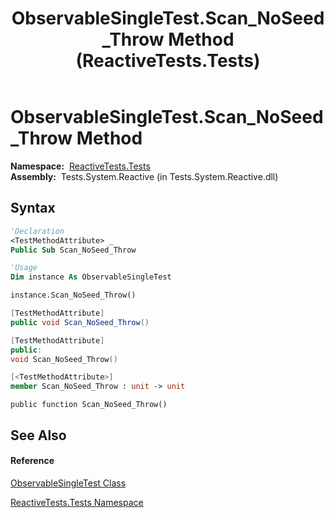 ﻿---
title: ObservableSingleTest.Scan_NoSeed_Throw Method  (ReactiveTests.Tests)
TOCTitle: Scan_NoSeed_Throw Method
ms:assetid: M:ReactiveTests.Tests.ObservableSingleTest.Scan_NoSeed_Throw
ms:mtpsurl: https://msdn.microsoft.com/en-us/library/reactivetests.tests.observablesingletest.scan_noseed_throw(v=VS.103)
ms:contentKeyID: 36619103
ms.date: 06/28/2011
mtps_version: v=VS.103
f1_keywords:
- ReactiveTests.Tests.ObservableSingleTest.Scan_NoSeed_Throw
dev_langs:
- CSharp
- JScript
- VB
- FSharp
- c++
---

# ObservableSingleTest.Scan\_NoSeed\_Throw Method

**Namespace:**  [ReactiveTests.Tests](hh289046\(v=vs.103\).md)  
**Assembly:**  Tests.System.Reactive (in Tests.System.Reactive.dll)

## Syntax

``` vb
'Declaration
<TestMethodAttribute> _
Public Sub Scan_NoSeed_Throw
```

``` vb
'Usage
Dim instance As ObservableSingleTest

instance.Scan_NoSeed_Throw()
```

``` csharp
[TestMethodAttribute]
public void Scan_NoSeed_Throw()
```

``` c++
[TestMethodAttribute]
public:
void Scan_NoSeed_Throw()
```

``` fsharp
[<TestMethodAttribute>]
member Scan_NoSeed_Throw : unit -> unit 
```

``` jscript
public function Scan_NoSeed_Throw()
```

## See Also

#### Reference

[ObservableSingleTest Class](hh315143\(v=vs.103\).md)

[ReactiveTests.Tests Namespace](hh289046\(v=vs.103\).md)

